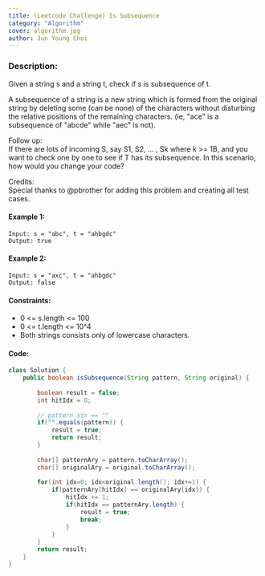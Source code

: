```yaml
---
title: (Leetcode Challenge) Is Subsequence
category: "Algorithm"
cover: algorithm.jpg
author: Jun Young Choi
---
```


### Description:
Given a string s and a string t, check if s is subsequence of t.  

A subsequence of a string is a new string which is formed from the original string by deleting some (can be none) of the characters without disturbing the relative positions of the remaining characters. (ie, "ace" is a subsequence of "abcde" while "aec" is not).  

Follow up:  
If there are lots of incoming S, say S1, S2, ... , Sk where k >= 1B, and you want to check one by one to see if T has its subsequence. In this scenario, how would you change your code?  

Credits:  
Special thanks to @pbrother for adding this problem and creating all test cases.  

#### Example 1:  

~~~
Input: s = "abc", t = "ahbgdc"
Output: true
~~~

#### Example 2:  

~~~
Input: s = "axc", t = "ahbgdc"
Output: false
~~~

#### Constraints:  

- 0 <= s.length <= 100  
- 0 <= t.length <= 10^4  
- Both strings consists only of lowercase characters.  

#### Code:
~~~java
class Solution {
    public boolean isSubsequence(String pattern, String original) {
        
        boolean result = false;
        int hitIdx = 0;
        
        // pattern str == ""
        if("".equals(pattern)) {
            result = true;
            return result;
        }
        
        char[] patternAry = pattern.toCharArray();
        char[] originalAry = original.toCharArray();
        
        for(int idx=0; idx<original.length(); idx+=1) {
            if(patternAry[hitIdx] == originalAry[idx]) {
                hitIdx += 1;
                if(hitIdx == patternAry.length) {
                    result = true;
                    break;
                }
            }
        }
        return result;
    }
}
~~~
